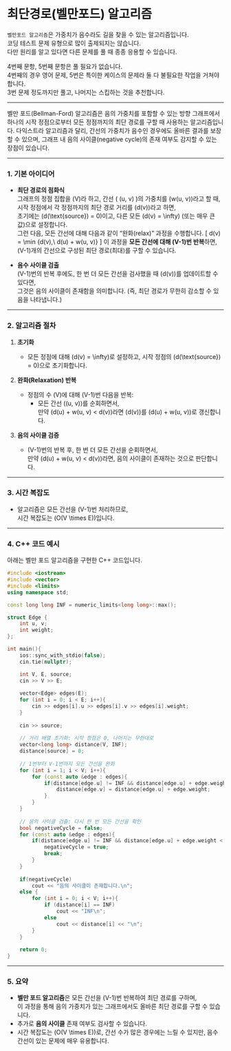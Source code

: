 # 최단경로(벨만포드) 알고리즘

`벨만포드 알고리즘`은 가중치가 음수라도 길을 찾을 수 있는 알고리즘입니다.<br>
코딩 테스트 문제 유형으로 많이 출제되지는 않습니다.<br>
다만 원리를 알고 있다면 다른 문제를 풀 때 종종 응용할 수 있습니다.<br>

4번째 문항, 5번째 문항은 풀 필요가 없습니다.<br>
4번째의 경우 영어 문제, 5번은 특이한 케이스의 문제라 둘 다 불필요한 작업을 거쳐야 합니다.<br>
3번 문제 정도까지만 풀고, 나머지는 스킵하는 것을 추천합니다.<br>

---

벨만 포드(Bellman-Ford) 알고리즘은 음의 가중치를 포함할 수 있는 방향 그래프에서 하나의 시작 정점으로부터 모든 정점까지의 최단 경로를 구할 때 사용하는 알고리즘입니다. 다익스트라 알고리즘과 달리, 간선의 가중치가 음수인 경우에도 올바른 결과를 보장할 수 있으며, 그래프 내 음의 사이클(negative cycle)의 존재 여부도 감지할 수 있는 장점이 있습니다.

---

### 1. 기본 아이디어

- **최단 경로의 점화식**  
  그래프의 정점 집합을 \(V\)라 하고, 간선 \( (u, v) \)의 가중치를 \(w(u, v)\)라고 할 때,  
  시작 정점에서 각 정점까지의 최단 경로 거리를 \(d(v)\)라고 하면,  
  초기에는 \(d(\text{source}) = 0\)이고, 다른 모든 \(d(v) = \infty\) (또는 매우 큰 값)으로 설정합니다.  
  그런 다음, 모든 간선에 대해 다음과 같이 “완화(relax)” 과정을 수행합니다.
  \[
  d(v) = \min \{d(v),\ d(u) + w(u, v)\}
  \]
  이 과정을 **모든 간선에 대해 \(V-1\)번 반복**하면, \(V-1\)개의 간선으로 구성된 최단 경로(최대)를 구할 수 있습니다.

- **음수 사이클 검출**  
  \(V-1\)번의 반복 후에도, 한 번 더 모든 간선을 검사했을 때 \(d(v)\)를 업데이트할 수 있다면,  
  그것은 음의 사이클이 존재함을 의미합니다. (즉, 최단 경로가 무한히 감소할 수 있음을 나타냅니다.)

---

### 2. 알고리즘 절차

1. **초기화**  
   - 모든 정점에 대해 \(d(v) = \infty\)로 설정하고, 시작 정점의 \(d(\text{source}) = 0\)으로 초기화합니다.

2. **완화(Relaxation) 반복**  
   - 정점의 수 \(V\)에 대해 \(V-1\)번 다음을 반복:
     - 모든 간선 \((u, v)\)를 순회하면서,  
       만약 \(d(u) + w(u, v) < d(v)\)라면 \(d(v)\)를 \(d(u) + w(u, v)\)로 갱신합니다.

3. **음의 사이클 검증**  
   - \(V-1\)번의 반복 후, 한 번 더 모든 간선을 순회하면서,  
     만약 \(d(u) + w(u, v) < d(v)\)라면, 음의 사이클이 존재하는 것으로 판단합니다.

---

### 3. 시간 복잡도

- 알고리즘은 모든 간선을 \(V-1\)번 처리하므로,  
  시간 복잡도는 \(O(V \times E)\)입니다.

---

### 4. C++ 코드 예시

아래는 벨만 포드 알고리즘을 구현한 C++ 코드입니다.

```cpp
#include <iostream>
#include <vector>
#include <limits>
using namespace std;

const long long INF = numeric_limits<long long>::max();

struct Edge {
    int u, v;
    int weight;
};

int main(){
    ios::sync_with_stdio(false);
    cin.tie(nullptr);

    int V, E, source;
    cin >> V >> E;
    
    vector<Edge> edges(E);
    for (int i = 0; i < E; i++){
        cin >> edges[i].u >> edges[i].v >> edges[i].weight;
    }
    
    cin >> source;
    
    // 거리 배열 초기화: 시작 정점은 0, 나머지는 무한대로
    vector<long long> distance(V, INF);
    distance[source] = 0;
    
    // 1번부터 V-1번까지 모든 간선을 완화
    for (int i = 1; i < V; i++){
        for (const auto &edge : edges){
            if(distance[edge.u] != INF && distance[edge.u] + edge.weight < distance[edge.v]){
                distance[edge.v] = distance[edge.u] + edge.weight;
            }
        }
    }
    
    // 음의 사이클 검출: 다시 한 번 모든 간선을 확인
    bool negativeCycle = false;
    for (const auto &edge : edges){
        if(distance[edge.u] != INF && distance[edge.u] + edge.weight < distance[edge.v]){
            negativeCycle = true;
            break;
        }
    }
    
    if(negativeCycle)
        cout << "음의 사이클이 존재합니다.\n";
    else {
        for (int i = 0; i < V; i++){
            if (distance[i] == INF) 
                cout << "INF\n";
            else 
                cout << distance[i] << "\n";
        }
    }
    
    return 0;
}
```

---

### 5. 요약

- **벨만 포드 알고리즘**은 모든 간선을 \(V-1\)번 반복하여 최단 경로를 구하며,  
  이 과정을 통해 음의 가중치가 있는 그래프에서도 올바른 최단 경로를 구할 수 있습니다.
- 추가로 **음의 사이클** 존재 여부도 검사할 수 있습니다.
- 시간 복잡도는 \(O(V \times E)\)로, 간선 수가 많은 경우에는 느릴 수 있지만, 음수 간선이 있는 문제에 매우 유용합니다.